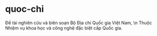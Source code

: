 # quoc-chi
Đề tài nghiên cứu và biên soạn Bộ Địa chí Quốc gia Việt Nam, \n
Thuộc Nhiệm vụ khoa học và công nghệ đặc biệt cấp Quốc gia.
